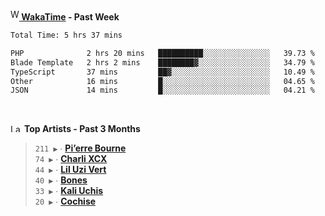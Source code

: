 <img src="https://github.com/dxnter/dxnter/assets/17434202/67b21fa4-d36d-46f9-9dec-f23d976b00ef" alt="WakaTime Logo" width="14" height="18"/><a href="https://wakatime.com/@dxnter" target="_blank"><strong> WakaTime</strong></a><strong> - Past Week</strong>

<!--START_SECTION:waka-->

```txt
Total Time: 5 hrs 37 mins

PHP              2 hrs 20 mins   ██████████░░░░░░░░░░░░░░░   39.73 %
Blade Template   2 hrs 2 mins    ████████▓░░░░░░░░░░░░░░░░   34.79 %
TypeScript       37 mins         ██▓░░░░░░░░░░░░░░░░░░░░░░   10.49 %
Other            16 mins         █░░░░░░░░░░░░░░░░░░░░░░░░   04.65 %
JSON             14 mins         █░░░░░░░░░░░░░░░░░░░░░░░░   04.21 %
```

<!--END_SECTION:waka-->

<br/>

<!--START_LASTFM_ARTISTS:{"period": "3month", "rows": 6}-->
<a href="https://last.fm" target="_blank"><img src="https://user-images.githubusercontent.com/17434202/215290617-e793598d-d7c9-428f-9975-156db1ba89cc.svg" alt="Last.fm Logo" width="18" height="13"/></a> **Top Artists - Past 3 Months**

> `211 ▶️` ∙ **[Pi’erre Bourne](https://www.last.fm/music/Pi%E2%80%99erre+Bourne)**<br/>
> `74 ▶️` ∙ **[Charli XCX](https://www.last.fm/music/Charli+XCX)**<br/>
> `44 ▶️` ∙ **[Lil Uzi Vert](https://www.last.fm/music/Lil+Uzi+Vert)**<br/>
> `40 ▶️` ∙ **[Bones](https://www.last.fm/music/Bones)**<br/>
> `33 ▶️` ∙ **[Kali Uchis](https://www.last.fm/music/Kali+Uchis)**<br/>
> `20 ▶️` ∙ **[Cochise](https://www.last.fm/music/Cochise)**<br/>
<!--END_LASTFM_ARTISTS-->
